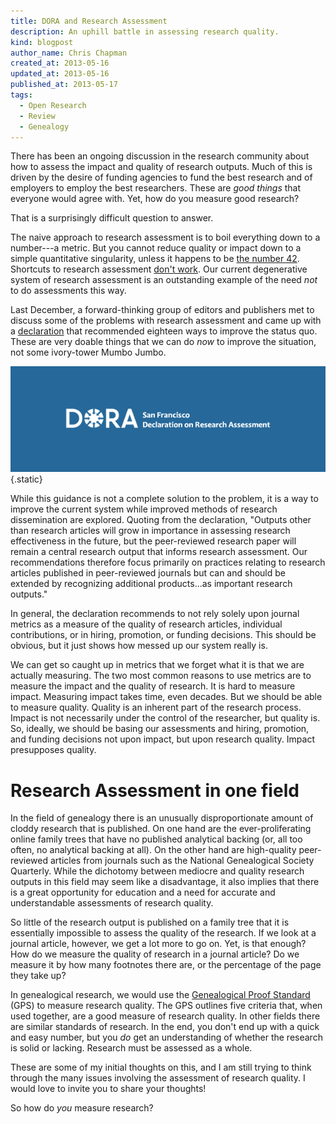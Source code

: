 ```yaml
---
title: DORA and Research Assessment
description: An uphill battle in assessing research quality.
kind: blogpost
author_name: Chris Chapman
created_at: 2013-05-16
updated_at: 2013-05-16
published_at: 2013-05-17
tags:
  - Open Research
  - Review
  - Genealogy
---
```

There has been an ongoing discussion in the research community about how to
assess the impact and quality of research outputs. Much of this is driven by
the desire of funding agencies to fund the best research and of employers
to employ the best researchers. These are _good things_ that everyone would
agree with. Yet, how do you measure good research?

That is a surprisingly difficult question to answer.

<!--MORE-->

The naive approach to research assessment is to boil everything down to a
number---a metric. But you cannot reduce quality or impact down to a simple
quantitative singularity, unless it happens to be [the number 42][42].
Shortcuts to research assessment [don't work][shortcuts]. Our current
degenerative system of research assessment is an outstanding example of the
need _not_ to do assessments this way.

Last December, a forward-thinking group of editors and publishers met to
discuss some of the problems with research assessment and came up with a
[declaration][] that recommended eighteen ways to improve the status quo. These
are very doable things that we can do _now_ to improve the situation, not some
ivory-tower Mumbo Jumbo.

![The logotype for the San Francisco Declaration on Research Assessment (DORA)](dora-logo-header.png){.static}

While this guidance is not a complete solution to the problem, it is a way to
improve the current system while improved methods of research dissemination are
explored. Quoting from the declaration, "Outputs other than research articles
will grow in importance in assessing research effectiveness in the future, but
the peer-reviewed research paper will remain a central research output that
informs research assessment. Our recommendations therefore focus primarily on
practices relating to research articles published in peer-reviewed journals but
can and should be extended by recognizing additional products...as important
research outputs."

In general, the declaration recommends to not rely solely upon journal metrics
as a measure of the quality of research articles, individual contributions, or
in hiring, promotion, or funding decisions. This should be obvious, but it just
shows how messed up our system really is.

We can get so caught up in metrics that we forget what it is that we are
actually measuring. The two most common reasons to use metrics are to measure
the impact and the quality of research. It is hard to measure impact. Measuring
impact takes time, even decades. But we should be able to measure quality.
Quality is an inherent part of the research process. Impact is not necessarily
under the control of the researcher, but quality is. So, ideally, we should be
basing our assessments and hiring, promotion, and funding decisions not upon
impact, but upon research quality. Impact presupposes quality.

# Research Assessment in one field

In the field of genealogy there is an unusually disproportionate amount of
cloddy research that is published. On one hand are the ever-proliferating
online family trees that have no published analytical backing (or, all too
often, no analytical backing at all). On the other hand are high-quality
peer-reviewed articles from journals such as the National Genealogical Society
Quarterly. While the dichotomy between mediocre and quality research outputs in
this field may seem like a disadvantage, it also implies that there is a great
opportunity for education and a need for accurate and understandable
assessments of research quality.

So little of the research output is published on a family tree that it is
essentially impossible to assess the quality of the research. If we look at a
journal article, however, we get a lot more to go on. Yet, is that enough? How
do we measure the quality of research in a journal article? Do we measure it by
  how many footnotes there are, or the percentage of the page they take up?

In genealogical research, we would use the [Genealogical Proof Standard][gps]
(GPS) to measure research quality. The GPS outlines five criteria that, when
used together, are a good measure of research quality. In other fields there
are similar standards of research. In the end, you don't end up with a quick
and easy number, but you _do_ get an understanding of whether the research is
solid or lacking. Research must be assessed as a whole.

These are some of my initial thoughts on this, and I am still trying to think
through the many issues involving the assessment of research quality. I would
love to invite you to share your thoughts!

So how do _you_ measure research?

[42]: <http://en.wikipedia.org/wiki/Phrases_from_The_Hitchhiker's_Guide_to_the_Galaxy#Answer_to_the_Ultimate_Question_of_Life.2C_the_Universe.2C_and_Everything_.2842.29>
[shortcuts]: <http://www.molbiolcell.org/content/24/10/1505.full>
[declaration]: <http://www.ascb.org/dora/>
[gps]: <http://www.bcgcertification.org/resources/standard.html>
